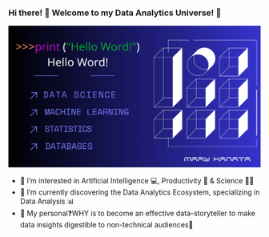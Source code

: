 ### Hi there! 👋 Welcome to my Data Analytics Universe! 🚀

![My Interests!](https://raw.githubusercontent.com/maryKanata/maryKanata/main/photo/hello%20world!.png)
- 👀 I’m interested in Artificial Intelligence 💻, Productivity 💪 & Science 👩‍🚀
- 🌱 I’m currently discovering the Data Analytics Ecosystem, specializing in Data Analysis 📊
- 🎯 My personal❓WHY is to become an effective data-storyteller to make data insights digestible to non-technical audiences🎉


